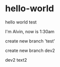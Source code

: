 # hello-world
hello world test

I'm Alvin, now is 1:30am

create new branch 'test'

create new branch dev2

dev2 text2
